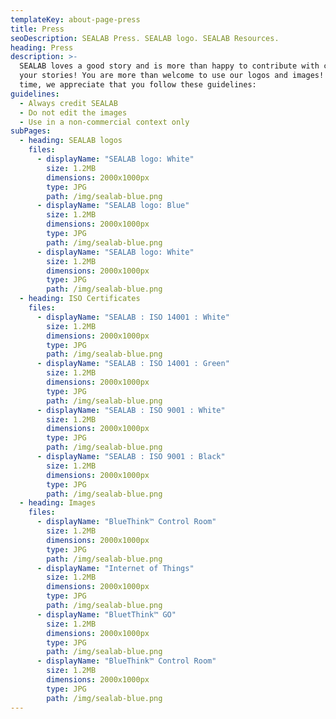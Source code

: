 ```yaml
---
templateKey: about-page-press
title: Press
seoDescription: SEALAB Press. SEALAB logo. SEALAB Resources.
heading: Press
description: >-
  SEALAB loves a good story and is more than happy to contribute with content to
  your stories! You are more than welcome to use our logos and images! At the same
  time, we appreciate that you follow these guidelines:
guidelines:
  - Always credit SEALAB
  - Do not edit the images
  - Use in a non-commercial context only
subPages:
  - heading: SEALAB logos
    files:
      - displayName: "SEALAB logo: White"
        size: 1.2MB
        dimensions: 2000x1000px
        type: JPG
        path: /img/sealab-blue.png
      - displayName: "SEALAB logo: Blue"
        size: 1.2MB
        dimensions: 2000x1000px
        type: JPG
        path: /img/sealab-blue.png
      - displayName: "SEALAB logo: White"
        size: 1.2MB
        dimensions: 2000x1000px
        type: JPG
        path: /img/sealab-blue.png
  - heading: ISO Certificates
    files:
      - displayName: "SEALAB : ISO 14001 : White"
        size: 1.2MB
        dimensions: 2000x1000px
        type: JPG
        path: /img/sealab-blue.png
      - displayName: "SEALAB : ISO 14001 : Green"
        size: 1.2MB
        dimensions: 2000x1000px
        type: JPG
        path: /img/sealab-blue.png
      - displayName: "SEALAB : ISO 9001 : White"
        size: 1.2MB
        dimensions: 2000x1000px
        type: JPG
        path: /img/sealab-blue.png
      - displayName: "SEALAB : ISO 9001 : Black"
        size: 1.2MB
        dimensions: 2000x1000px
        type: JPG
        path: /img/sealab-blue.png
  - heading: Images
    files:
      - displayName: "BlueThink™ Control Room"
        size: 1.2MB
        dimensions: 2000x1000px
        type: JPG
        path: /img/sealab-blue.png
      - displayName: "Internet of Things"
        size: 1.2MB
        dimensions: 2000x1000px
        type: JPG
        path: /img/sealab-blue.png
      - displayName: "BluetThink™ GO"
        size: 1.2MB
        dimensions: 2000x1000px
        type: JPG
        path: /img/sealab-blue.png
      - displayName: "BlueThink™ Control Room"
        size: 1.2MB
        dimensions: 2000x1000px
        type: JPG
        path: /img/sealab-blue.png
---
```

